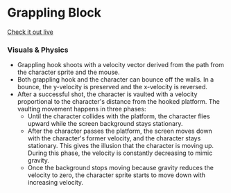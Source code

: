 # Grappling Block

[Check it out live][github-pages]

[github-pages]: http://jjjreisss.github.io/Grappling-Block

### Visuals & Physics
* Grappling hook shoots with a velocity vector derived from the path from the character sprite and the mouse.
* Both grappling hook and the character can bounce off the walls. In a bounce, the y-velocity is preserved and the x-velocity is reversed.
* After a successful shot, the character is vaulted with a velocity proportional to the character's distance from the hooked platform. The vaulting movement happens in three phases:
  * Until the character collides with the platform, the character flies upward while the screen background stays stationary.
  * After the character passes the platform, the screen moves down with the character's former velocity, and the character stays stationary. This gives the illusion that the character is moving up. During this phase, the velocity is constantly decreasing to mimic gravity.
  * Once the background stops moving because gravity reduces the velocity to zero, the character sprite starts to move down with increasing velocity.
